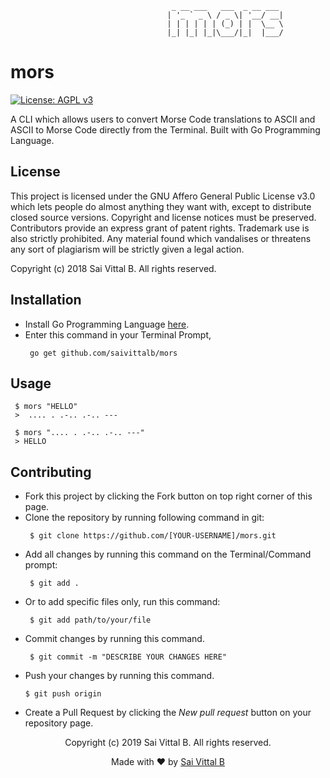 ```                   
                                    _ __ ___   ___  _ __ ___ 
                                   | '_ ` _ \ / _ \| '__/ __|
                                   | | | | | | (_) | |  \__ \
                                   |_| |_| |_|\___/|_|  |___/
```
# mors
[![License: AGPL v3](https://img.shields.io/badge/License-AGPL%20v3-blue.svg)](http://www.gnu.org/licenses/agpl-3.0)

A CLI which allows users to convert Morse Code translations to ASCII and ASCII to Morse Code directly from the Terminal. Built with Go Programming Language.

## License

This project is licensed under the GNU Affero General Public License v3.0 which lets people do almost anything they want with, except to distribute closed source versions. Copyright and license notices must be preserved. Contributors provide an express grant of patent rights. Trademark use is also strictly prohibited. Any material found which vandalises or threatens any sort of plagiarism will be strictly given a legal action.

Copyright (c) 2018 Sai Vittal B. All rights reserved.


## Installation

- Install Go Programming Language <a href="https://golang.org/dl/">here</a>.
- Enter this command in your Terminal Prompt,
  ```
   go get github.com/saivittalb/mors
  ```

## Usage 

  ```
   $ mors "HELLO"
   >  .... . .-.. .-.. ---

   $ mors ".... . .-.. .-.. ---"
   > HELLO
  ```
## Contributing
- Fork this project by clicking the Fork button on top right corner of this page.
- Clone the repository by running following command in git:
  ```
   $ git clone https://github.com/[YOUR-USERNAME]/mors.git
  ```
- Add all changes by running this command on the Terminal/Command prompt:
  ```
   $ git add .
  ```
- Or to add specific files only, run this command:
  ```
   $ git add path/to/your/file
  ```
- Commit changes by running this command.
  ```
   $ git commit -m "DESCRIBE YOUR CHANGES HERE"
  ```
- Push your changes by running this command.
  ```
  $ git push origin
  ```
- Create a Pull Request by clicking the _New pull request_ button on your repository page.

<p align="center"> Copyright (c) 2019 Sai Vittal B. All rights reserved.</p>
<p align="center"> Made with ❤ by <a href="https://github.com/saivittalb">Sai Vittal B</a></p>
